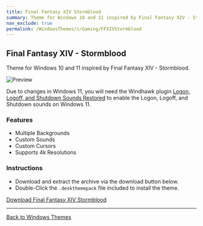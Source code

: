 ```yaml
---
title: Final Fantasy XIV Stormblood
summary: Theme for Windows 10 and 11 inspired by Final Fantasy XIV - Stormblood
nav_exclude: true
permalink: /WindowsThemes/c/Gaming/FFXIVStormblood
---
```


## Final Fantasy XIV - Stormblood

Theme for Windows 10 and 11 inspired by Final Fantasy XIV - Stormblood.

![Preview](https://gitlab.com/the-back-room/deskthemepacks/sfw/ffxiv-stormblood/-/raw/main/Extras/Preview.bmp)

Due to changes in Windows 11, you will need the Windhawk plugin [Logon, Logoff, and Shutdown Sounds Restored](https://windhawk.net/mods/logon-logoff-shutdown-sounds) to enable the Logon, Logoff, and Shutdown sounds on Windows 11.

### Features

- Multiple Backgrounds
- Custom Sounds
- Custom Cursors
- Supports 4k Resolutions

### Instructions

- Download and extract the archive via the download button below.
- Double-Click the `.deskthemepack` file included to install the theme.

<a href="https://gitlab.com/the-back-room/deskthemepacks/sfw/ffxiv-stormblood/-/archive/main/ffxiv-stormblood-main.zip" class="btn btn--primary btn--lg" target="_blank" rel="noopener noreferrer">Download Final Fantasy XIV Stormblood</a>

---

<a href="/WindowsThemes" class="btn btn--secondary btn--sm">Back to Windows Themes</a>